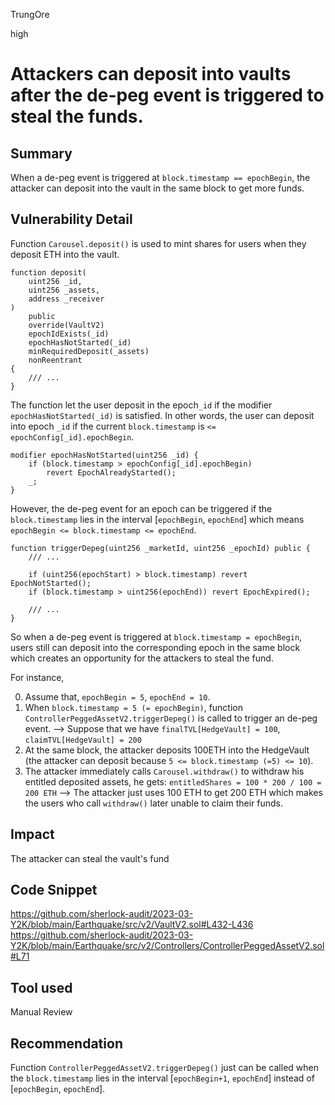 TrungOre

high

# Attackers can deposit into vaults after the de-peg event is triggered to steal the funds.

## Summary
When a de-peg event is triggered at `block.timestamp == epochBegin`, the attacker can deposit into the vault in the same block to get more funds. 

## Vulnerability Detail
Function `Carousel.deposit()` is used to mint shares for users when they deposit ETH into the vault.
```solidity=
function deposit(
    uint256 _id,
    uint256 _assets,
    address _receiver
)
    public
    override(VaultV2)
    epochIdExists(_id)
    epochHasNotStarted(_id)
    minRequiredDeposit(_assets)
    nonReentrant
{
    /// ... 
}
```
The function let the user deposit in the epoch`_id` if the modifier `epochHasNotStarted(_id)` is satisfied. In other words, the user can deposit into epoch `_id` if the current `block.timestamp` is `<= epochConfig[_id].epochBegin`. 
```solidity=
modifier epochHasNotStarted(uint256 _id) {
    if (block.timestamp > epochConfig[_id].epochBegin)
        revert EpochAlreadyStarted();
    _;
}
```
However, the de-peg event for an epoch can be triggered if the `block.timestamp` lies in the interval [`epochBegin`, `epochEnd`] which means `epochBegin <= block.timestamp <= epochEnd`. 
```solidity=
function triggerDepeg(uint256 _marketId, uint256 _epochId) public {
    /// ... 
    
    if (uint256(epochStart) > block.timestamp) revert EpochNotStarted();
    if (block.timestamp > uint256(epochEnd)) revert EpochExpired();
    
    /// ... 
}
```
So when a de-peg event is triggered at `block.timestamp = epochBegin`, users still can deposit into the corresponding epoch in the same block which creates an opportunity for the attackers to steal the fund.

For instance, 

0. Assume that, `epochBegin = 5`, `epochEnd = 10`.
1. When `block.timestamp = 5 (= epochBegin)`, function `ControllerPeggedAssetV2.triggerDepeg()` is called to trigger an de-peg event. 
--> Suppose that we have `finalTVL[HedgeVault] = 100`, `claimTVL[HedgeVault] = 200`
2. At the same block, the attacker deposits 100ETH into the HedgeVault (the attacker can deposit because `5 <= block.timestamp (=5) <= 10`).
3. The attacker immediately calls `Carousel.withdraw()` to withdraw his entitled deposited assets, he gets: 
`entitledShares = 100 * 200 / 100 = 200 ETH`
--> The attacker just uses 100 ETH to get 200 ETH which makes the users who call `withdraw()` later unable to claim their funds. 

## Impact
The attacker can steal the vault's fund

## Code Snippet
https://github.com/sherlock-audit/2023-03-Y2K/blob/main/Earthquake/src/v2/VaultV2.sol#L432-L436
https://github.com/sherlock-audit/2023-03-Y2K/blob/main/Earthquake/src/v2/Controllers/ControllerPeggedAssetV2.sol#L71

## Tool used
Manual Review

## Recommendation
Function `ControllerPeggedAssetV2.triggerDepeg()` just can be called when the `block.timestamp` lies in the interval [`epochBegin+1`, `epochEnd`] instead of [`epochBegin`, `epochEnd`].